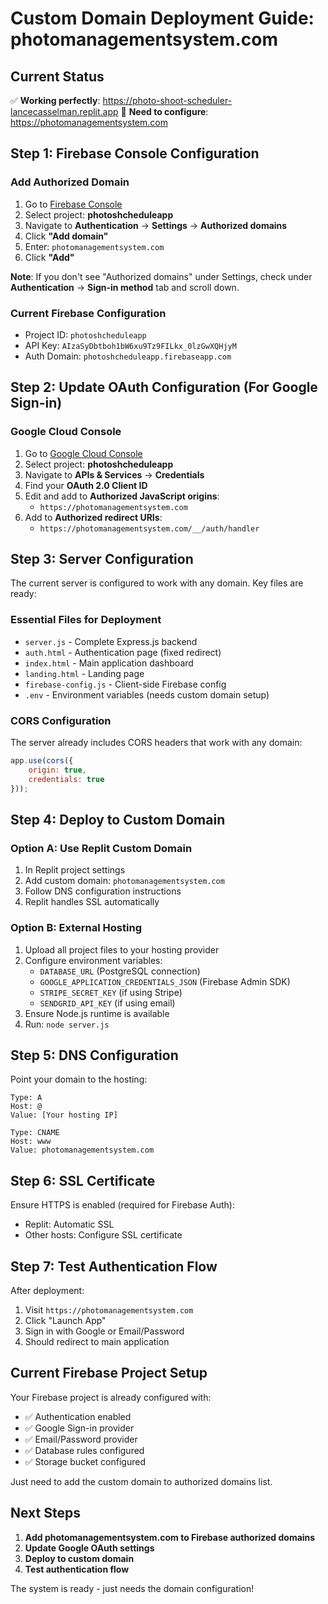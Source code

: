 # Custom Domain Deployment Guide: photomanagementsystem.com

## Current Status
✅ **Working perfectly**: https://photo-shoot-scheduler-lancecasselman.replit.app
🔄 **Need to configure**: https://photomanagementsystem.com

## Step 1: Firebase Console Configuration

### Add Authorized Domain
1. Go to [Firebase Console](https://console.firebase.google.com/)
2. Select project: **photoshcheduleapp**
3. Navigate to **Authentication** → **Settings** → **Authorized domains**
4. Click **"Add domain"**
5. Enter: `photomanagementsystem.com`
6. Click **"Add"**

**Note**: If you don't see "Authorized domains" under Settings, check under **Authentication** → **Sign-in method** tab and scroll down.

### Current Firebase Configuration
- Project ID: `photoshcheduleapp`
- API Key: `AIzaSyDbtboh1bW6xu9Tz9FILkx_0lzGwXQHjyM`
- Auth Domain: `photoshcheduleapp.firebaseapp.com`

## Step 2: Update OAuth Configuration (For Google Sign-in)

### Google Cloud Console
1. Go to [Google Cloud Console](https://console.cloud.google.com/)
2. Select project: **photoshcheduleapp**
3. Navigate to **APIs & Services** → **Credentials**
4. Find your **OAuth 2.0 Client ID**
5. Edit and add to **Authorized JavaScript origins**:
   - `https://photomanagementsystem.com`
6. Add to **Authorized redirect URIs**:
   - `https://photomanagementsystem.com/__/auth/handler`

## Step 3: Server Configuration

The current server is configured to work with any domain. Key files are ready:

### Essential Files for Deployment
- `server.js` - Complete Express.js backend
- `auth.html` - Authentication page (fixed redirect)
- `index.html` - Main application dashboard
- `landing.html` - Landing page
- `firebase-config.js` - Client-side Firebase config
- `.env` - Environment variables (needs custom domain setup)

### CORS Configuration
The server already includes CORS headers that work with any domain:
```javascript
app.use(cors({
    origin: true,
    credentials: true
}));
```

## Step 4: Deploy to Custom Domain

### Option A: Use Replit Custom Domain
1. In Replit project settings
2. Add custom domain: `photomanagementsystem.com`
3. Follow DNS configuration instructions
4. Replit handles SSL automatically

### Option B: External Hosting
1. Upload all project files to your hosting provider
2. Configure environment variables:
   - `DATABASE_URL` (PostgreSQL connection)
   - `GOOGLE_APPLICATION_CREDENTIALS_JSON` (Firebase Admin SDK)
   - `STRIPE_SECRET_KEY` (if using Stripe)
   - `SENDGRID_API_KEY` (if using email)
3. Ensure Node.js runtime is available
4. Run: `node server.js`

## Step 5: DNS Configuration

Point your domain to the hosting:
```
Type: A
Host: @
Value: [Your hosting IP]

Type: CNAME  
Host: www
Value: photomanagementsystem.com
```

## Step 6: SSL Certificate

Ensure HTTPS is enabled (required for Firebase Auth):
- Replit: Automatic SSL
- Other hosts: Configure SSL certificate

## Step 7: Test Authentication Flow

After deployment:
1. Visit `https://photomanagementsystem.com`
2. Click "Launch App"
3. Sign in with Google or Email/Password
4. Should redirect to main application

## Current Firebase Project Setup

Your Firebase project is already configured with:
- ✅ Authentication enabled
- ✅ Google Sign-in provider
- ✅ Email/Password provider
- ✅ Database rules configured
- ✅ Storage bucket configured

Just need to add the custom domain to authorized domains list.

## Next Steps

1. **Add photomanagementsystem.com to Firebase authorized domains**
2. **Update Google OAuth settings**
3. **Deploy to custom domain**
4. **Test authentication flow**

The system is ready - just needs the domain configuration!